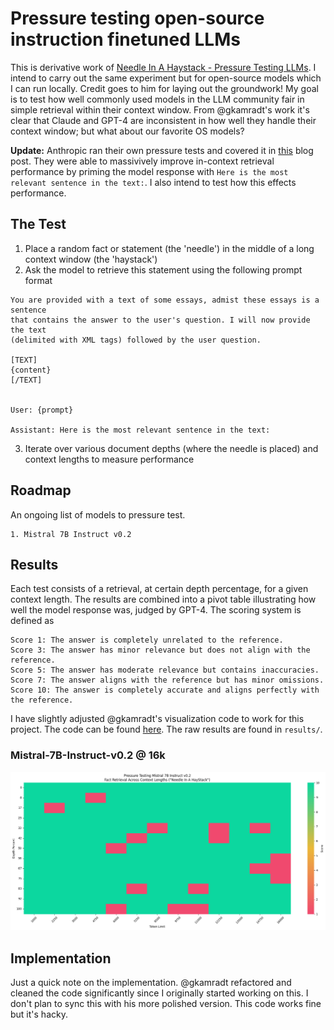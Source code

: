 # Pressure testing open-source instruction finetuned LLMs

This is derivative work of [Needle In A Haystack - Pressure Testing LLMs](https://github.com/gkamradt/LLMTest_NeedleInAHaystack). I intend to carry out the same experiment but for open-source models which I can run locally. Credit goes to him for laying out the groundwork! My goal is to test how well commonly used models in the LLM community fair in simple retrieval within their context window. From @gkamradt's work it's clear that Claude and GPT-4 are inconsistent in how well they handle their context window; but what about our favorite OS models?

**Update:** Anthropic ran their own pressure tests and covered it in [this](https://www.anthropic.com/index/claude-2-1-prompting) blog post. They were able to massivively improve in-context retrieval performance by priming the model response with `Here is the most relevant sentence in the text:`. I also intend to test how this effects performance.

## The Test

1. Place a random fact or statement (the 'needle') in the middle of a long context window (the 'haystack')
2. Ask the model to retrieve this statement using the following prompt format

```
You are provided with a text of some essays, admist these essays is a sentence
that contains the answer to the user's question. I will now provide the text
(delimited with XML tags) followed by the user question.

[TEXT]
{content}
[/TEXT]


User: {prompt}

Assistant: Here is the most relevant sentence in the text:
```

3. Iterate over various document depths (where the needle is placed) and context lengths to measure performance

## Roadmap

An ongoing list of models to pressure test.

```
1. Mistral 7B Instruct v0.2
```

## Results

Each test consists of a retrieval, at certain depth percentage, for a given context length. The results are combined into a pivot table illustrating how well the model response was, judged by GPT-4. The scoring system is defined as

```
Score 1: The answer is completely unrelated to the reference.
Score 3: The answer has minor relevance but does not align with the reference.
Score 5: The answer has moderate relevance but contains inaccuracies.
Score 7: The answer aligns with the reference but has minor omissions.
Score 10: The answer is completely accurate and aligns perfectly with the reference.
```

I have slightly adjusted @gkamradt's visualization code to work for this project. The code can be found [here](/utils/visualize.ipynb). The raw results are found in `results/`.

### Mistral-7B-Instruct-v0.2 @ 16k

![](/img/mistral_7b_16k.png)

## Implementation

Just a quick note on the implementation. @gkamradt refactored and cleaned the code significantly since I originally started working on this. I don't plan to sync this with his more polished version. This code works fine but it's hacky.
